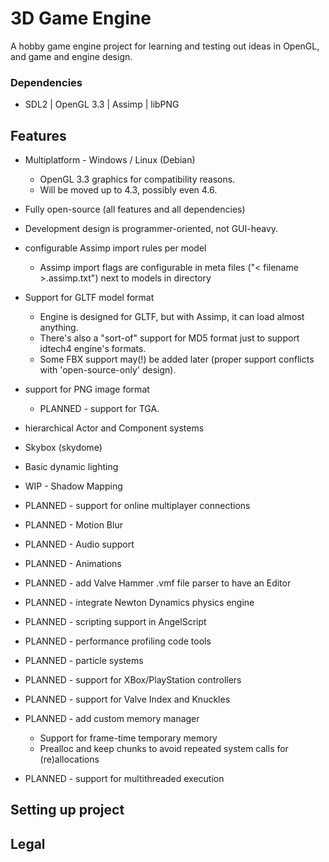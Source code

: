 # 3D Game Engine

A hobby game engine project for learning and testing out ideas in OpenGL, and game and engine design.

### Dependencies
  * SDL2 | OpenGL 3.3 | Assimp | libPNG

## Features

- Multiplatform - Windows / Linux (Debian) 
  * OpenGL 3.3 graphics for compatibility reasons.
  * Will be moved up to 4.3, possibly even 4.6.

- Fully open-source (all features and all dependencies)
- Development design is programmer-oriented, not GUI-heavy.
- configurable Assimp import rules per model
  * Assimp import flags are configurable in meta files ("< filename >.assimp.txt") next to models in directory

- Support for GLTF model format
  * Engine is designed for GLTF, but with Assimp, it can load almost anything.
  * There's also a "sort-of" support for MD5 format just to support idtech4 engine's formats.
  * Some FBX support may(!) be added later (proper support conflicts with 'open-source-only' design).

- support for PNG image format
  * PLANNED - support for TGA.

- hierarchical Actor and Component systems
- Skybox (skydome)
- Basic dynamic lighting
- WIP - Shadow Mapping
- PLANNED - support for online multiplayer connections
- PLANNED - Motion Blur
- PLANNED - Audio support
- PLANNED - Animations
- PLANNED - add Valve Hammer .vmf file parser to have an Editor
- PLANNED - integrate Newton Dynamics physics engine
- PLANNED - scripting support in AngelScript
- PLANNED - performance profiling code tools
- PLANNED - particle systems
- PLANNED - support for XBox/PlayStation controllers
- PLANNED - support for Valve Index and Knuckles
- PLANNED - add custom memory manager
  * Support for frame-time temporary memory
  * Prealloc and keep chunks to avoid repeated system calls for (re)allocations
- PLANNED - support for multithreaded execution

## Setting up project

## Legal
